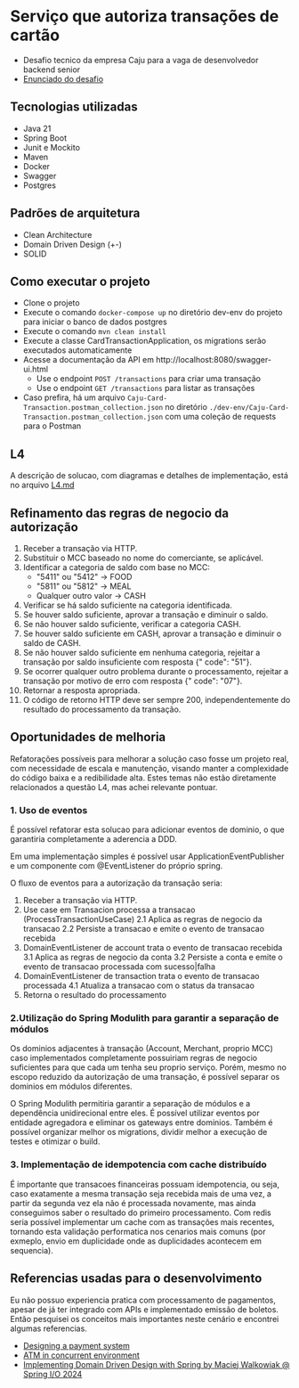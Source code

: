 # Serviço que autoriza transações de cartão

- Desafio tecnico da empresa Caju para a vaga de desenvolvedor backend senior
- [Enunciado do desafio](docs/desafio.txt)

## Tecnologias utilizadas

- Java 21
- Spring Boot
- Junit e Mockito
- Maven
- Docker
- Swagger
- Postgres

## Padrões de arquitetura

- Clean Architecture
- Domain Driven Design (+-)
- SOLID

## Como executar o projeto

- Clone o projeto
- Execute o comando `docker-compose up` no diretório dev-env do projeto para iniciar o banco de dados postgres
- Execute o comando `mvn clean install`
- Execute a classe CardTransactionApplication, os migrations serão executados automaticamente
- Acesse a documentação da API em http://localhost:8080/swagger-ui.html
    - Use o endpoint `POST /transactions` para criar uma transação
    - Use o endpoint `GET /transactions` para listar as transações
- Caso prefira, há um arquivo `Caju-Card-Transaction.postman_collection.json` no
  diretório `./dev-env/Caju-Card-Transaction.postman_collection.json`
  com uma
  coleção de requests para o Postman

## L4

A descrição de solucao, com diagramas e detalhes de implementação, está no arquivo [L4.md](docs/L4/L4.md)

## Refinamento das regras de negocio da autorização

1. Receber a transação via HTTP.
2. Substituir o MCC baseado no nome do comerciante, se aplicável.
3. Identificar a categoria de saldo com base no MCC:
    - "5411" ou "5412" -> FOOD
    - "5811" ou "5812" -> MEAL
    - Qualquer outro valor -> CASH
4. Verificar se há saldo suficiente na categoria identificada.
5. Se houver saldo suficiente, aprovar a transação e diminuir o saldo.
6. Se não houver saldo suficiente, verificar a categoria CASH.
7. Se houver saldo suficiente em CASH, aprovar a transação e diminuir o saldo de CASH.
8. Se não houver saldo suficiente em nenhuma categoria, rejeitar a transação por saldo insuficiente com resposta {"
   code": "51"}.
9. Se ocorrer qualquer outro problema durante o processamento, rejeitar a transação por motivo de erro com resposta {"
   code": "07"}.
11. Retornar a resposta apropriada.
12. O código de retorno HTTP deve ser sempre 200, independentemente do resultado do processamento da transação.

## Oportunidades de melhoria

Refatorações possíveis para melhorar a solução caso fosse um projeto real, com necessidade de escala e manutenção,
visando manter a complexidade do código baixa e a redibilidade alta. Estes temas não estão diretamente relacionados a
questão L4, mas achei relevante pontuar.

### 1. Uso de eventos

É possível refatorar esta solucao para adicionar eventos de dominio, o que garantiria completamente a aderencia a DDD.

Em uma implementação simples é possível usar ApplicationEventPublisher e um componente com @EventListener do próprio
spring.

O fluxo de eventos para a autorização da transação seria:

1. Receber a transação via HTTP.
2. Use case em Transacion processa a transacao (ProcessTransactionUseCase)
   2.1 Aplica as regras de negocio da transacao
   2.2 Persiste a transacao e emite o evento de transacao recebida
3. DomainEventListener de account trata o evento de transacao recebida
   3.1 Aplica as regras de negocio da conta
   3.2 Persiste a conta e emite o evento de transacao processada com sucesso|falha
4. DomainEventListener de transaction trata o evento de transacao processada
   4.1 Atualiza a transacao com o status da transacao
5. Retorna o resultado do processamento

### 2.Utilização do Spring Modulith para garantir a separação de módulos

Os dominios adjacentes à transação (Account, Merchant, proprio MCC) caso implementados completamente possuiriam regras
de negocio suficientes para que cada
um tenha seu proprio serviço.
Porém, mesmo no escopo reduzido da autorização de uma transação, é possível separar os dominios em módulos diferentes.

O Spring Modulith permitiria garantir a separação de módulos e a dependência unidirecional entre eles.
É possível utilizar eventos por entidade agregadora e eliminar os gateways entre dominios.
Também é possível organizar melhor os migrations, dividir melhor a execução de testes e otimizar o build.

### 3. Implementação de idempotencia com cache distribuído

É importante que transacoes financeiras possuam idempotencia, ou seja, caso exatamente a mesma transação seja recebida
mais de uma vez, a partir da segunda vez ela não é processada novamente, mas ainda conseguimos saber o resultado do
primeiro processamento.
Com redis seria possível implementar um cache com as transações mais recentes, tornando esta validação performatica nos
cenarios mais comuns (por exmeplo, envio em duplicidade onde as duplicidades acontecem em sequencia).

## Referencias usadas para o desenvolvimento

Eu não possuo experiencia pratica com processamento de pagamentos, apesar de já ter integrado com APIs e implementado
emissão de boletos.
Então pesquisei os conceitos mais importantes neste cenário e encontrei algumas referencias.

- [Designing a payment system](https://newsletter.pragmaticengineer.com/p/designing-a-payment-system)
- [ATM in concurrent environment](https://stackoverflow.com/questions/12236897/how-does-atm-work-in-concurrent-environment)
- [Implementing Domain Driven Design with Spring by Maciej Walkowiak @ Spring I/O 2024](https://www.youtube.com/watch?v=VGhg6Tfxb60)
